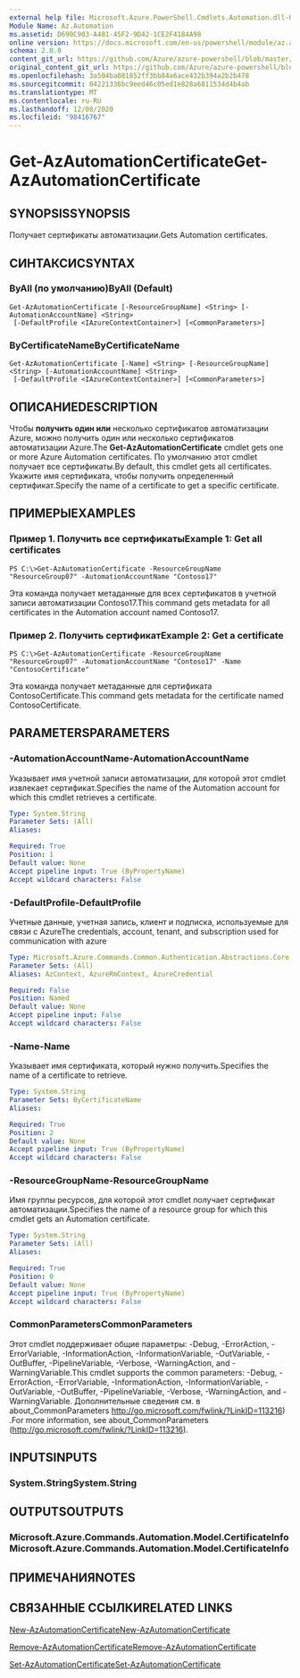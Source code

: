```yaml
---
external help file: Microsoft.Azure.PowerShell.Cmdlets.Automation.dll-Help.xml
Module Name: Az.Automation
ms.assetid: D690C903-A481-45F2-9D42-1CE2F4184A98
online version: https://docs.microsoft.com/en-us/powershell/module/az.automation/get-azautomationcertificate
schema: 2.0.0
content_git_url: https://github.com/Azure/azure-powershell/blob/master/src/Automation/Automation/help/Get-AzAutomationCertificate.md
original_content_git_url: https://github.com/Azure/azure-powershell/blob/master/src/Automation/Automation/help/Get-AzAutomationCertificate.md
ms.openlocfilehash: 3a504ba081852ff3bb84a6ace432b394a2b2b478
ms.sourcegitcommit: 04221336bc9eed46c05ed1e828a6811534d4b4ab
ms.translationtype: MT
ms.contentlocale: ru-RU
ms.lasthandoff: 12/08/2020
ms.locfileid: "98416767"
---
```

# <span data-ttu-id="803a5-101">Get-AzAutomationCertificate</span><span class="sxs-lookup"><span data-stu-id="803a5-101">Get-AzAutomationCertificate</span></span>

## <span data-ttu-id="803a5-102">SYNOPSIS</span><span class="sxs-lookup"><span data-stu-id="803a5-102">SYNOPSIS</span></span>
<span data-ttu-id="803a5-103">Получает сертификаты автоматизации.</span><span class="sxs-lookup"><span data-stu-id="803a5-103">Gets Automation certificates.</span></span>

## <span data-ttu-id="803a5-104">СИНТАКСИС</span><span class="sxs-lookup"><span data-stu-id="803a5-104">SYNTAX</span></span>

### <span data-ttu-id="803a5-105">ByAll (по умолчанию)</span><span class="sxs-lookup"><span data-stu-id="803a5-105">ByAll (Default)</span></span>
```
Get-AzAutomationCertificate [-ResourceGroupName] <String> [-AutomationAccountName] <String>
 [-DefaultProfile <IAzureContextContainer>] [<CommonParameters>]
```

### <span data-ttu-id="803a5-106">ByCertificateName</span><span class="sxs-lookup"><span data-stu-id="803a5-106">ByCertificateName</span></span>
```
Get-AzAutomationCertificate [-Name] <String> [-ResourceGroupName] <String> [-AutomationAccountName] <String>
 [-DefaultProfile <IAzureContextContainer>] [<CommonParameters>]
```

## <span data-ttu-id="803a5-107">ОПИСАНИЕ</span><span class="sxs-lookup"><span data-stu-id="803a5-107">DESCRIPTION</span></span>
<span data-ttu-id="803a5-108">Чтобы **получить один или** несколько сертификатов автоматизации Azure, можно получить один или несколько сертификатов автоматизации Azure.</span><span class="sxs-lookup"><span data-stu-id="803a5-108">The **Get-AzAutomationCertificate** cmdlet gets one or more Azure Automation certificates.</span></span>
<span data-ttu-id="803a5-109">По умолчанию этот cmdlet получает все сертификаты.</span><span class="sxs-lookup"><span data-stu-id="803a5-109">By default, this cmdlet gets all certificates.</span></span>
<span data-ttu-id="803a5-110">Укажите имя сертификата, чтобы получить определенный сертификат.</span><span class="sxs-lookup"><span data-stu-id="803a5-110">Specify the name of a certificate to get a specific certificate.</span></span>

## <span data-ttu-id="803a5-111">ПРИМЕРЫ</span><span class="sxs-lookup"><span data-stu-id="803a5-111">EXAMPLES</span></span>

### <span data-ttu-id="803a5-112">Пример 1. Получить все сертификаты</span><span class="sxs-lookup"><span data-stu-id="803a5-112">Example 1: Get all certificates</span></span>
```
PS C:\>Get-AzAutomationCertificate -ResourceGroupName "ResourceGroup07" -AutomationAccountName "Contoso17"
```

<span data-ttu-id="803a5-113">Эта команда получает метаданные для всех сертификатов в учетной записи автоматизации Contoso17.</span><span class="sxs-lookup"><span data-stu-id="803a5-113">This command gets metadata for all certificates in the Automation account named Contoso17.</span></span>

### <span data-ttu-id="803a5-114">Пример 2. Получить сертификат</span><span class="sxs-lookup"><span data-stu-id="803a5-114">Example 2: Get a certificate</span></span>
```
PS C:\>Get-AzAutomationCertificate -ResourceGroupName "ResourceGroup07" -AutomationAccountName "Contoso17" -Name "ContosoCertificate"
```

<span data-ttu-id="803a5-115">Эта команда получает метаданные для сертификата ContosoCertificate.</span><span class="sxs-lookup"><span data-stu-id="803a5-115">This command gets metadata for the certificate named ContosoCertificate.</span></span>

## <span data-ttu-id="803a5-116">PARAMETERS</span><span class="sxs-lookup"><span data-stu-id="803a5-116">PARAMETERS</span></span>

### <span data-ttu-id="803a5-117">-AutomationAccountName</span><span class="sxs-lookup"><span data-stu-id="803a5-117">-AutomationAccountName</span></span>
<span data-ttu-id="803a5-118">Указывает имя учетной записи автоматизации, для которой этот cmdlet извлекает сертификат.</span><span class="sxs-lookup"><span data-stu-id="803a5-118">Specifies the name of the Automation account for which this cmdlet retrieves a certificate.</span></span>

```yaml
Type: System.String
Parameter Sets: (All)
Aliases:

Required: True
Position: 1
Default value: None
Accept pipeline input: True (ByPropertyName)
Accept wildcard characters: False
```

### <span data-ttu-id="803a5-119">-DefaultProfile</span><span class="sxs-lookup"><span data-stu-id="803a5-119">-DefaultProfile</span></span>
<span data-ttu-id="803a5-120">Учетные данные, учетная запись, клиент и подписка, используемые для связи с Azure</span><span class="sxs-lookup"><span data-stu-id="803a5-120">The credentials, account, tenant, and subscription used for communication with azure</span></span>

```yaml
Type: Microsoft.Azure.Commands.Common.Authentication.Abstractions.Core.IAzureContextContainer
Parameter Sets: (All)
Aliases: AzContext, AzureRmContext, AzureCredential

Required: False
Position: Named
Default value: None
Accept pipeline input: False
Accept wildcard characters: False
```

### <span data-ttu-id="803a5-121">-Name</span><span class="sxs-lookup"><span data-stu-id="803a5-121">-Name</span></span>
<span data-ttu-id="803a5-122">Указывает имя сертификата, который нужно получить.</span><span class="sxs-lookup"><span data-stu-id="803a5-122">Specifies the name of a certificate to retrieve.</span></span>

```yaml
Type: System.String
Parameter Sets: ByCertificateName
Aliases:

Required: True
Position: 2
Default value: None
Accept pipeline input: True (ByPropertyName)
Accept wildcard characters: False
```

### <span data-ttu-id="803a5-123">-ResourceGroupName</span><span class="sxs-lookup"><span data-stu-id="803a5-123">-ResourceGroupName</span></span>
<span data-ttu-id="803a5-124">Имя группы ресурсов, для которой этот cmdlet получает сертификат автоматизации.</span><span class="sxs-lookup"><span data-stu-id="803a5-124">Specifies the name of a resource group for which this cmdlet gets an Automation certificate.</span></span>

```yaml
Type: System.String
Parameter Sets: (All)
Aliases:

Required: True
Position: 0
Default value: None
Accept pipeline input: True (ByPropertyName)
Accept wildcard characters: False
```

### <span data-ttu-id="803a5-125">CommonParameters</span><span class="sxs-lookup"><span data-stu-id="803a5-125">CommonParameters</span></span>
<span data-ttu-id="803a5-126">Этот cmdlet поддерживает общие параметры: -Debug, -ErrorAction, -ErrorVariable, -InformationAction, -InformationVariable, -OutVariable, -OutBuffer, -PipelineVariable, -Verbose, -WarningAction, and -WarningVariable.</span><span class="sxs-lookup"><span data-stu-id="803a5-126">This cmdlet supports the common parameters: -Debug, -ErrorAction, -ErrorVariable, -InformationAction, -InformationVariable, -OutVariable, -OutBuffer, -PipelineVariable, -Verbose, -WarningAction, and -WarningVariable.</span></span> <span data-ttu-id="803a5-127">Дополнительные сведения см. в about_CommonParameters http://go.microsoft.com/fwlink/?LinkID=113216) .</span><span class="sxs-lookup"><span data-stu-id="803a5-127">For more information, see about_CommonParameters (http://go.microsoft.com/fwlink/?LinkID=113216).</span></span>

## <span data-ttu-id="803a5-128">INPUTS</span><span class="sxs-lookup"><span data-stu-id="803a5-128">INPUTS</span></span>

### <span data-ttu-id="803a5-129">System.String</span><span class="sxs-lookup"><span data-stu-id="803a5-129">System.String</span></span>

## <span data-ttu-id="803a5-130">OUTPUTS</span><span class="sxs-lookup"><span data-stu-id="803a5-130">OUTPUTS</span></span>

### <span data-ttu-id="803a5-131">Microsoft.Azure.Commands.Automation.Model.CertificateInfo</span><span class="sxs-lookup"><span data-stu-id="803a5-131">Microsoft.Azure.Commands.Automation.Model.CertificateInfo</span></span>

## <span data-ttu-id="803a5-132">ПРИМЕЧАНИЯ</span><span class="sxs-lookup"><span data-stu-id="803a5-132">NOTES</span></span>

## <span data-ttu-id="803a5-133">СВЯЗАННЫЕ ССЫЛКИ</span><span class="sxs-lookup"><span data-stu-id="803a5-133">RELATED LINKS</span></span>

[<span data-ttu-id="803a5-134">New-AzAutomationCertificate</span><span class="sxs-lookup"><span data-stu-id="803a5-134">New-AzAutomationCertificate</span></span>](./New-AzAutomationCertificate.md)

[<span data-ttu-id="803a5-135">Remove-AzAutomationCertificate</span><span class="sxs-lookup"><span data-stu-id="803a5-135">Remove-AzAutomationCertificate</span></span>](./Remove-AzAutomationCertificate.md)

[<span data-ttu-id="803a5-136">Set-AzAutomationCertificate</span><span class="sxs-lookup"><span data-stu-id="803a5-136">Set-AzAutomationCertificate</span></span>](./Set-AzAutomationCertificate.md)


